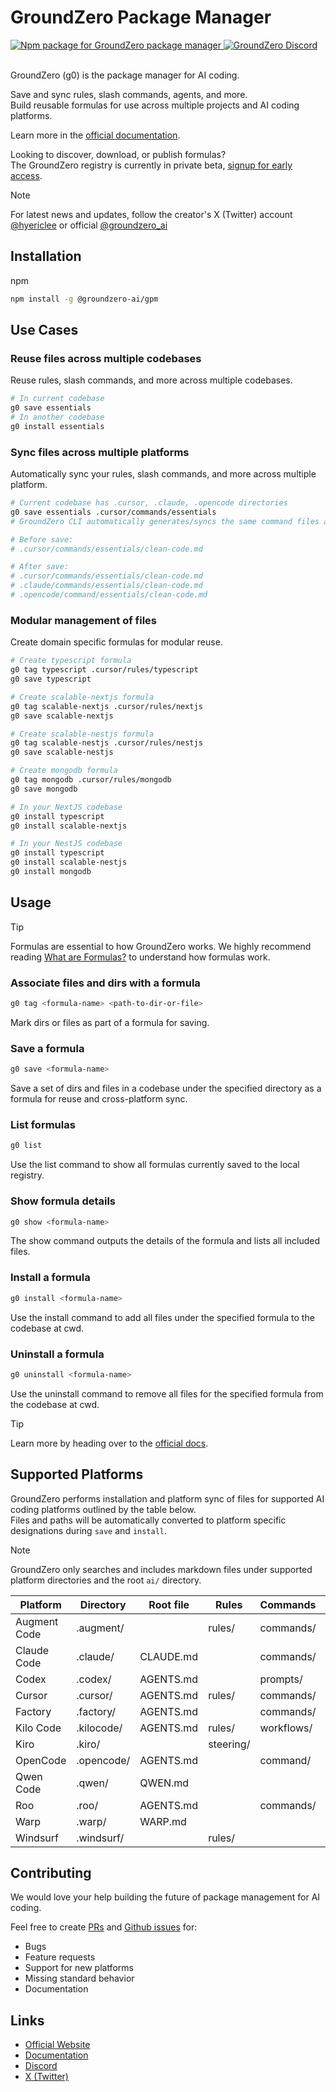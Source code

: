 # GroundZero Package Manager

<a href="https://www.npmjs.com/package/@groundzero-ai/gpm" target="blank">
  <img src="https://img.shields.io/npm/v/@groundzero-ai/gpm?style=flat-square" alt="Npm package for GroundZero package manager">
</a>
<a href="https://discord.gg/W5H54HZ8Fm"  target="blank">
  <img src="https://img.shields.io/badge/Discord-%235865F2.svg?&logo=discord&logoColor=white&style=flat-square" alt="GroundZero Discord">
</a>
<br /><br />

GroundZero (g0) is the package manager for AI coding.

Save and sync rules, slash commands, agents, and more.  
Build reusable formulas for use across multiple projects and AI coding platforms.

Learn more in the [official documentation](https://groundzero.enulus.com/docs).

Looking to discover, download, or publish formulas?  
The GroundZero registry is currently in private beta, [signup for early access](https://tally.so/r/wzaerk). 

> [!NOTE]  
> For latest news and updates, follow the creator's X (Twitter) account
> [@hyericlee](https://x.com/hyericlee)
> or official [@groundzero_ai](https://x.com/groundzero_ai)

## Installation

npm
```bash
npm install -g @groundzero-ai/gpm
```
## Use Cases

### Reuse files across multiple codebases
Reuse rules, slash commands, and more across multiple codebases.
```bash title="Terminal"
# In current codebase
g0 save essentials
# In another codebase
g0 install essentials
```  

### Sync files across multiple platforms
Automatically sync your rules, slash commands, and more across multiple platform.
```bash title="Terminal"
# Current codebase has .cursor, .claude, .opencode directories
g0 save essentials .cursor/commands/essentials
# GroundZero CLI automatically generates/syncs the same command files across all platforms.

# Before save:
# .cursor/commands/essentials/clean-code.md

# After save:
# .cursor/commands/essentials/clean-code.md
# .claude/commands/essentials/clean-code.md
# .opencode/command/essentials/clean-code.md
```  

### Modular management of files
Create domain specific formulas for modular reuse.
```bash title="Terminal"
# Create typescript formula
g0 tag typescript .cursor/rules/typescript
g0 save typescript

# Create scalable-nextjs formula
g0 tag scalable-nextjs .cursor/rules/nextjs
g0 save scalable-nextjs

# Create scalable-nestjs formula
g0 tag scalable-nestjs .cursor/rules/nestjs
g0 save scalable-nestjs

# Create mongodb formula
g0 tag mongodb .cursor/rules/mongodb
g0 save mongodb

# In your NextJS codebase
g0 install typescript
g0 install scalable-nextjs

# In your NestJS codebase
g0 install typescript
g0 install scalable-nestjs
g0 install mongodb
```  

## Usage

> [!TIP]  
> Formulas are essential to how GroundZero works. We highly recommend reading [What are Formulas?](https://groundzero.enulus.com/docs/what-are-formulas) to understand how formulas work.

### Associate files and dirs with a formula 
```bash title="Terminal"
g0 tag <formula-name> <path-to-dir-or-file>
```  
Mark dirs or files as part of a formula for saving.  

### Save a formula
```bash title="Terminal"
g0 save <formula-name>
```  
Save a set of dirs and files in a codebase under the specified directory as a formula for reuse and cross-platform sync.

### List formulas
```bash title="Terminal"
g0 list
```  
Use the list command to show all formulas currently saved to the local registry.  

### Show formula details
```bash title="Terminal"
g0 show <formula-name>
```  
The show command outputs the details of the formula and lists all included files.

### Install a formula
```bash title="Terminal"
g0 install <formula-name>
```  
Use the install command to add all files under the specified formula to the codebase at cwd.

### Uninstall a formula
```bash title="Terminal"
g0 uninstall <formula-name>
```  
Use the uninstall command to remove all files for the specified formula from the codebase at cwd.

> [!TIP]  
> Learn more by heading over to the [official docs](https://groundzero.enulus.com/docs).

## Supported Platforms

GroundZero performs installation and platform sync of files for supported AI coding platforms outlined by the table below.  
Files and paths will be automatically converted to platform specific designations during `save` and `install`.

> [!NOTE]  
> GroundZero only searches and includes markdown files under supported platform directories and the root `ai/` directory.

| Platform | Directory | Root file | Rules | Commands | Agents |
| --- | --- | --- | --- | --- | --- |
| Augment Code | .augment/ | | rules/ | commands/ |  |
| Claude Code | .claude/ | CLAUDE.md | | commands/ | agents/ |
| Codex | .codex/ | AGENTS.md | | prompts/ | |
| Cursor | .cursor/ | AGENTS.md | rules/ | commands/ | |
| Factory | .factory/ | AGENTS.md | | commands/ | droids/ |
| Kilo Code | .kilocode/ | AGENTS.md | rules/ | workflows/ | | 
| Kiro | .kiro/ | | steering/ |  | |
| OpenCode | .opencode/ | AGENTS.md | | command/ | agent/ |
| Qwen Code | .qwen/ | QWEN.md | | | agents/ |
| Roo | .roo/ | AGENTS.md | | commands/ | |
| Warp | .warp/ | WARP.md | | |
| Windsurf | .windsurf/ | | rules/ |  | |

## Contributing

We would love your help building the future of package management for AI coding.  

Feel free to create [PRs](https://github.com/groundzero-ai/gpm/pulls) and [Github issues](https://github.com/groundzero-ai/gpm/issues) for:
- Bugs
- Feature requests
- Support for new platforms
- Missing standard behavior
- Documentation

## Links

- [Official Website](https://groundzero.enulus.com)
- [Documentation](https://groundzero.enulus.com/docs)
- [Discord](https://discord.gg/W5H54HZ8Fm)
- [X (Twitter)](https://x.com/groundzero_ai)
